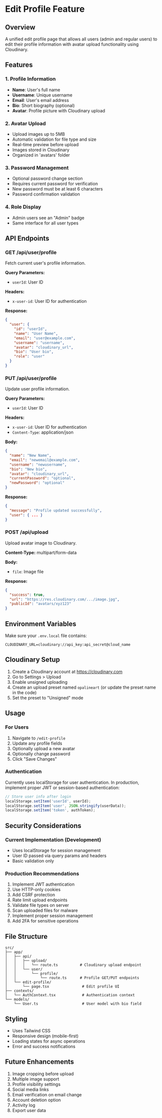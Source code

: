 # Edit Profile Feature

## Overview
A unified edit profile page that allows all users (admin and regular users) to edit their profile information with avatar upload functionality using Cloudinary.

## Features

### 1. Profile Information
- **Name**: User's full name
- **Username**: Unique username
- **Email**: User's email address
- **Bio**: Short biography (optional)
- **Avatar**: Profile picture with Cloudinary upload

### 2. Avatar Upload
- Upload images up to 5MB
- Automatic validation for file type and size
- Real-time preview before upload
- Images stored in Cloudinary
- Organized in 'avatars' folder

### 3. Password Management
- Optional password change section
- Requires current password for verification
- New password must be at least 6 characters
- Password confirmation validation

### 4. Role Display
- Admin users see an "Admin" badge
- Same interface for all user types

## API Endpoints

### GET /api/user/profile
Fetch current user's profile information.

**Query Parameters:**
- `userId`: User ID

**Headers:**
- `x-user-id`: User ID for authentication

**Response:**
```json
{
  "user": {
    "id": "userId",
    "name": "User Name",
    "email": "user@example.com",
    "username": "username",
    "avatar": "cloudinary_url",
    "bio": "User bio",
    "role": "user"
  }
}
```

### PUT /api/user/profile
Update user profile information.

**Query Parameters:**
- `userId`: User ID

**Headers:**
- `x-user-id`: User ID for authentication
- `Content-Type`: application/json

**Body:**
```json
{
  "name": "New Name",
  "email": "newemail@example.com",
  "username": "newusername",
  "bio": "New bio",
  "avatar": "cloudinary_url",
  "currentPassword": "optional",
  "newPassword": "optional"
}
```

**Response:**
```json
{
  "message": "Profile updated successfully",
  "user": { ... }
}
```

### POST /api/upload
Upload avatar image to Cloudinary.

**Content-Type:** multipart/form-data

**Body:**
- `file`: Image file

**Response:**
```json
{
  "success": true,
  "url": "https://res.cloudinary.com/.../image.jpg",
  "publicId": "avatars/xyz123"
}
```

## Environment Variables

Make sure your `.env.local` file contains:

```env
CLOUDINARY_URL=cloudinary://api_key:api_secret@cloud_name
```

## Cloudinary Setup

1. Create a Cloudinary account at https://cloudinary.com
2. Go to Settings > Upload
3. Enable unsigned uploading
4. Create an upload preset named `opalineart` (or update the preset name in the code)
5. Set the preset to "Unsigned" mode

## Usage

### For Users
1. Navigate to `/edit-profile`
2. Update any profile fields
3. Optionally upload a new avatar
4. Optionally change password
5. Click "Save Changes"

### Authentication
Currently uses localStorage for user authentication. In production, implement proper JWT or session-based authentication:

```typescript
// Store user info after login
localStorage.setItem('userId', userId);
localStorage.setItem('user', JSON.stringify(userData));
localStorage.setItem('token', authToken);
```

## Security Considerations

### Current Implementation (Development)
- Uses localStorage for session management
- User ID passed via query params and headers
- Basic validation only

### Production Recommendations
1. Implement JWT authentication
2. Use HTTP-only cookies
3. Add CSRF protection
4. Rate limit upload endpoints
5. Validate file types on server
6. Scan uploaded files for malware
7. Implement proper session management
8. Add 2FA for sensitive operations

## File Structure

```
src/
├── app/
│   ├── api/
│   │   ├── upload/
│   │   │   └── route.ts          # Cloudinary upload endpoint
│   │   └── user/
│   │       └── profile/
│   │           └── route.ts      # Profile GET/PUT endpoints
│   └── edit-profile/
│       └── page.tsx               # Edit profile UI
├── contexts/
│   └── AuthContext.tsx            # Authentication context
└── models/
    └── User.ts                    # User model with bio field
```

## Styling
- Uses Tailwind CSS
- Responsive design (mobile-first)
- Loading states for async operations
- Error and success notifications

## Future Enhancements
1. Image cropping before upload
2. Multiple image support
3. Profile visibility settings
4. Social media links
5. Email verification on email change
6. Account deletion option
7. Activity log
8. Export user data
